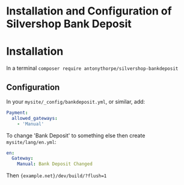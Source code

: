 # Installation and Configuration of Silvershop Bank Deposit

# Installation
In a terminal
`composer require antonythorpe/silvershop-bankdeposit`

## Configuration
In your `mysite/_config/bankdeposit.yml`, or similar, add:
```yml
Payment:
  allowed_gateways:
    - 'Manual'
```
To change 'Bank Deposit' to something else then create `mysite/lang/en.yml`:
```yml
en:
  Gateway:
    Manual: Bank Deposit Changed
```
Then `{example.net}/dev/build/?flush=1`

